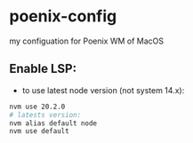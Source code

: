 # poenix-config
my configuation  for Poenix WM of MacOS

## Enable LSP:
- to use latest node version (not system 14.x):
```bash
nvm use 20.2.0
# latests version:
nvm alias default node
nvm use default 
```
